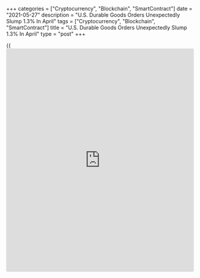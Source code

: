 +++
categories = ["Cryptocurrency", "Blockchain", "SmartContract"]
date = "2021-05-27"
description = "U.S. Durable Goods Orders Unexpectedly Slump 1.3% In April"
tags = ["Cryptocurrency", "Blockchain", "SmartContract"]
title = "U.S. Durable Goods Orders Unexpectedly Slump 1.3% In April"
type = "post"
+++

{{<iframe id="large-banner" src="https://www.bounty.group/#slide=23.0" width="100%" height="600" scrolling="no" style="border: 0px solid rgb(216, 221, 230); border-radius: 3px;">}}

Reflecting a steep drop in orders for transportation equipment, the
Commerce Department released a report on Thursday showing an unexpected
decrease in new orders for U.S. manufactured durable goods in the month
of April.

The report showed durable goods orders tumbled by 1.3 percent in April
after jumping by an upwardly revised 1.3 percent in March.

The pullback surprised economists, who had expected durable goods orders
to climb by 0.7 percent compared to the 0.8 percent increase that had
been reported for the previous month.

Excluding a 6.7 percent slump in orders for transportation equipment,
however, durable goods orders shot up by 1.0 percent in April after
spiking by 3.2 percent in March. Economists had expected 0.8 percent
growth.

For comments and feedback [contact](https://www.playgroundfx.com/contact/): editorial@rtt[news](https://www.letsplayfx.com/blog/forex-news-website/).com

[Economic News][1]

 **What parts of the world are seeing the best (and worst) economic
performances lately? Click[here][2] to check out our [Econ Scorecard][2]
and find out! See up-to-the-moment [ranking](https://www.playgroundfx.com/blog/crypto-exchange-ranking/)s for the best and worst
performers in [GDP][3], [unemployment rate][4], [inflation][5] and much
more.**

   1. www.rtt[news](https://www.letsplayfx.com/blog/forex-news-website/).com/Content/EconomicNews.aspx
   2. www.rtt[news](https://www.letsplayfx.com/blog/forex-news-website/).com/economic-scorecard/world-rank/PPI/highest-performance.aspx
   3. www.rtt[news](https://www.letsplayfx.com/blog/forex-news-website/).com/economic-scorecard/world-rank/GDP/highest-performance.aspx
   4. www.rtt[news](https://www.letsplayfx.com/blog/forex-news-website/).com/economic-scorecard/world-rank/unemployment-rate/lowest-performance.aspx
   5. www.rtt[news](https://www.letsplayfx.com/blog/forex-news-website/).com/economic-scorecard/world-rank/CPI/highest-performance.aspx